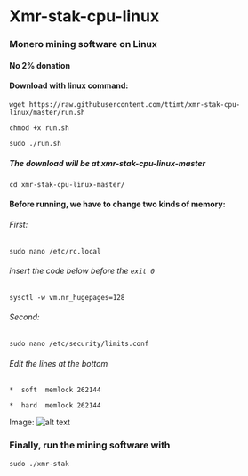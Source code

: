 # Xmr-stak-cpu-linux
### Monero mining software on Linux
#### No 2% donation

#### Download with linux command: 
`wget https://raw.githubusercontent.com/ttimt/xmr-stak-cpu-linux/master/run.sh`

`chmod +x run.sh`

`sudo ./run.sh`

##### The download will be at xmr-stak-cpu-linux-master
`cd xmr-stak-cpu-linux-master/`

#### Before running, we have to change two kinds of memory:

###### First:
`sudo nano /etc/rc.local`

###### insert the code below before the `exit 0`
`sysctl -w vm.nr_hugepages=128`

###### Second:
`sudo nano /etc/security/limits.conf`

###### Edit the lines at the bottom
`*  soft  memlock 262144`

`*  hard  memlock 262144`

Image:
![alt text](https://github.com/ttimt/xmr-stak-cpu-linux/raw/master/limits.PNG)


### Finally, run the mining software with
`sudo ./xmr-stak`
